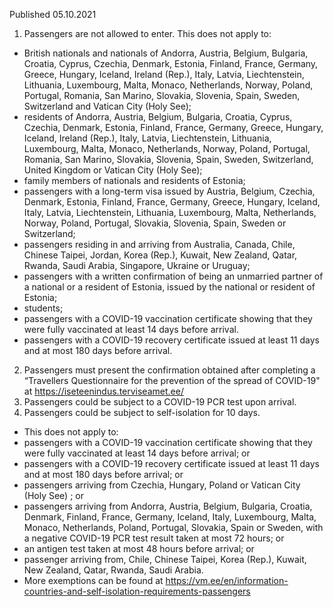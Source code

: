 Published 05.10.2021
1. Passengers are not allowed to enter.
This does not apply to:
- British nationals and nationals of Andorra, Austria, Belgium, Bulgaria, Croatia, Cyprus, Czechia, Denmark, Estonia, Finland, France, Germany, Greece, Hungary, Iceland, Ireland (Rep.), Italy, Latvia, Liechtenstein, Lithuania, Luxembourg, Malta, Monaco, Netherlands, Norway, Poland, Portugal, Romania, San Marino, Slovakia, Slovenia, Spain, Sweden, Switzerland and Vatican City (Holy See);
- residents of Andorra, Austria, Belgium, Bulgaria, Croatia, Cyprus, Czechia, Denmark, Estonia, Finland, France, Germany, Greece, Hungary, Iceland, Ireland (Rep.), Italy, Latvia, Liechtenstein, Lithuania, Luxembourg, Malta, Monaco, Netherlands, Norway, Poland, Portugal, Romania, San Marino, Slovakia, Slovenia, Spain, Sweden, Switzerland, United Kingdom or Vatican City (Holy See);
- family members of nationals and residents of Estonia;
- passengers with a long-term visa issued by Austria, Belgium, Czechia, Denmark, Estonia, Finland, France, Germany, Greece, Hungary, Iceland, Italy, Latvia, Liechtenstein, Lithuania, Luxembourg, Malta, Netherlands, Norway, Poland, Portugal, Slovakia, Slovenia, Spain, Sweden or Switzerland;
- passengers residing in and arriving from Australia, Canada, Chile, Chinese Taipei, Jordan, Korea (Rep.), Kuwait, New Zealand, Qatar, Rwanda, Saudi Arabia, Singapore, Ukraine or Uruguay;
- passengers with a written confirmation of being an unmarried partner of a national or a resident of Estonia, issued by the national or resident of Estonia;
- students;
- passengers with a COVID-19 vaccination certificate showing that they were fully vaccinated at least 14 days before arrival.
- passengers with a COVID-19 recovery certificate issued at least 11 days and at most 180 days before arrival.
2. Passengers must present the confirmation obtained after completing a “Travellers Questionnaire for the prevention of the spread of COVID-19" at <a href="https://iseteenindus.terviseamet.ee/">https://iseteenindus.terviseamet.ee/</a>
3. Passengers could be subject to a COVID-19 PCR test upon arrival.
4. Passengers could be subject to self-isolation for 10 days.
- This does not apply to:
- passengers with a COVID-19 vaccination certificate showing that they were fully vaccinated at least 14 days before arrival; or
- passengers with a COVID-19 recovery certificate issued at least 11 days and at most 180 days before arrival; or
- passengers arriving from Czechia, Hungary, Poland or Vatican City (Holy See) ; or
- passengers arriving from Andorra, Austria, Belgium, Bulgaria, Croatia, Denmark, Finland, France, Germany, Iceland, Italy, Luxembourg, Malta, Monaco, Netherlands, Poland, Portugal, Slovakia, Spain or Sweden, with a negative COVID-19 PCR test result taken at most 72 hours; or
- an antigen test taken at most 48 hours before arrival; or
- passenger arriving from, Chile, Chinese Taipei, Korea (Rep.), Kuwait, New Zealand, Qatar, Rwanda, Saudi Arabia.
- More exemptions can be found at <a href="https://vm.ee/en/information-countries-and-self-isolation-requirements-passengers">https://vm.ee/en/information-countries-and-self-isolation-requirements-passengers</a>